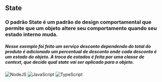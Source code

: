 ## State

### O padrão State é um padrão de design comportamental que permite que um objeto altere seu comportamento quando seu estado interno muda.

##### Nesse exemplo foi feito um serviço desconto dependendo do total do produto é adicionado um percentual de desconto onde cada desconto é um estado do objeto. A troca de estados é feita por uma classe de context, que decide qual state vai ser aplicado para o objeto.

![NodeJS](https://img.shields.io/badge/node.js-6DA55F?style=for-the-badge&logo=node.js&logoColor=white)
![JavaScript](https://img.shields.io/badge/JavaScript-F7DF1E?style=for-the-badge&logo=javascript&logoColor=black)
![TypeScript](https://img.shields.io/badge/TypeScript-007ACC?style=for-the-badge&logo=typescript&logoColor=white)
